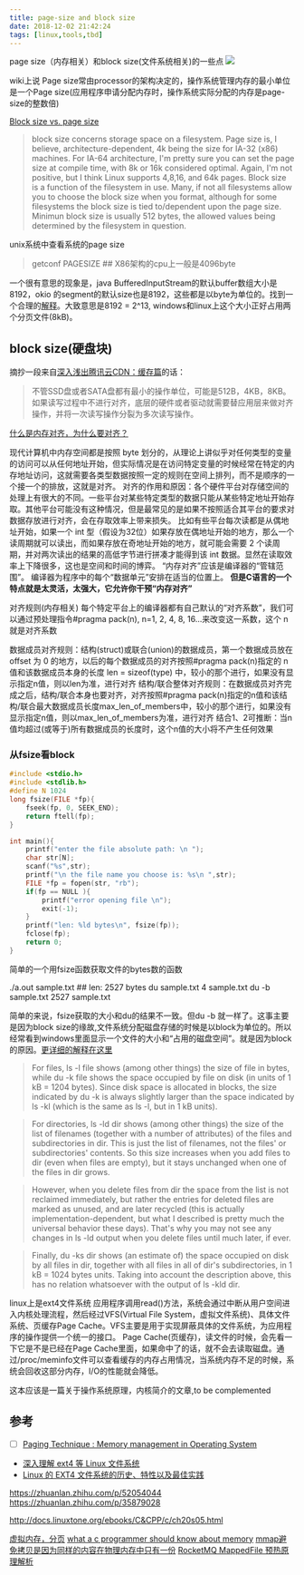 ```yaml
---
title: page-size and block size
date: 2018-12-02 21:42:24
tags: [linux,tools,tbd]
---
```


page size（内存相关）和block size(文件系统相关)的一些点
![](https://api1.foster66.xyz/static/imgs/scenery1511100718415.jpg)
<!--more-->
wiki上说
Page size常由processor的架构决定的，操作系统管理内存的最小单位是一个Page size(应用程序申请分配内存时，操作系统实际分配的内存是page-size的整数倍)


[Block size vs. page size](http://forums.justlinux.com/showthread.php?3261-Block-size-vs-page-size)
>  block size concerns storage space on a filesystem.
Page size is, I believe, architecture-dependent, 4k being the size for IA-32 (x86) machines. For IA-64 architecture, I'm pretty sure you can set the page size at compile time, with 8k or 16k considered optimal. Again, I'm not positive, but I think Linux supports 4,8,16, and 64k pages.
Block size is a function of the filesystem in use. Many, if not all filesystems allow you to choose the block size when you format, although for some filesystems the block size is tied to/dependent upon the page size.
Minimun block size is usually 512 bytes, the allowed values being determined by the filesystem in question.


unix系统中查看系统的page size
> getconf PAGESIZE ## X86架构的cpu上一般是4096byte


一个很有意思的现象是，java BufferedInputStream的默认buffer数组大小是8192，okio 的segment的默认size也是8192，这些都是以byte为单位的。找到一个合理的[解释](https://stackoverflow.com/questions/37404068/why-is-the-default-char-buffer-size-of-bufferedreader-8192)。大致意思是8192 = 2^13, windows和linux上这个大小正好占用两个分页文件(8kB)。


## block size(硬盘块)
摘抄一段来自[深入浅出腾讯云CDN：缓存篇](https://zhuanlan.zhihu.com/p/26077257)的话：
> 不管SSD盘或者SATA盘都有最小的操作单位，可能是512B，4KB，8KB。如果读写过程中不进行对齐，底层的硬件或者驱动就需要替应用层来做对齐操作，并将一次读写操作分裂为多次读写操作。


[什么是内存对齐，为什么要对齐？](https://www.zfl9.com/c-struct.html)

现代计算机中内存空间都是按照 byte 划分的，从理论上讲似乎对任何类型的变量的访问可以从任何地址开始，但实际情况是在访问特定变量的时候经常在特定的内存地址访问，这就需要各类型数据按照一定的规则在空间上排列，而不是顺序的一个接一个的排放，这就是对齐。
对齐的作用和原因：各个硬件平台对存储空间的处理上有很大的不同。一些平台对某些特定类型的数据只能从某些特定地址开始存取。其他平台可能没有这种情况，但是最常见的是如果不按照适合其平台的要求对数据存放进行对齐，会在存取效率上带来损失。
比如有些平台每次读都是从偶地址开始，如果一个 int 型（假设为32位）如果存放在偶地址开始的地方，那么一个读周期就可以读出，而如果存放在奇地址开始的地方，就可能会需要 2 个读周期，并对两次读出的结果的高低字节进行拼凑才能得到该 int 数据。显然在读取效率上下降很多，这也是空间和时间的博弈。
“内存对齐”应该是编译器的“管辖范围”。
编译器为程序中的每个“数据单元”安排在适当的位置上。
**但是C语言的一个特点就是太灵活，太强大，它允许你干预“内存对齐”**

对齐规则(内存相关)
每个特定平台上的编译器都有自己默认的“对齐系数”，我们可以通过预处理指令#pragma pack(n), n=1, 2, 4, 8, 16...来改变这一系数，这个 n 就是对齐系数

数据成员对齐规则：结构(struct)或联合(union)的数据成员，第一个数据成员放在 offset 为 0 的地方，以后的每个数据成员的对齐按照#pragma pack(n)指定的 n 值和该数据成员本身的长度 len = sizeof(type) 中，较小的那个进行，如果没有显示指定n值，则以len为准，进行对齐
结构/联合整体对齐规则：在数据成员对齐完成之后，结构/联合本身也要对齐，对齐按照#pragma pack(n)指定的n值和该结构/联合最大数据成员长度max_len_of_members中，较小的那个进行，如果没有显示指定n值，则以max_len_of_members为准，进行对齐
结合1、2可推断：当n值均超过(或等于)所有数据成员的长度时，这个n值的大小将不产生任何效果


### 从fsize看block
```c
#include <stdio.h>
#include <stdlib.h>
#define N 1024
long fsize(FILE *fp){
    fseek(fp, 0, SEEK_END);
    return ftell(fp);
}

int main(){
    printf("enter the file absolute path: \n ");
    char str[N];
    scanf("%s",str);
    printf("\n the file name you choose is: %s\n ",str);
    FILE *fp = fopen(str, "rb");
    if(fp == NULL ){
        printf("error opening file \n");
        exit(-1);
    }
    printf("len: %ld bytes\n", fsize(fp));
    fclose(fp);
    return 0;
}
```
简单的一个用fsize函数获取文件的bytes数的函数

./a.out sample.txt ## len: 2527 bytes
du sample.txt 
4 sample.txt
du -b sample.txt
2527 sample.txt

简单的来说，fsize获取的大小和du的结果不一致。但du -b 就一样了。这事主要是因为block size的缘故,文件系统分配磁盘存储的时候是以block为单位的。所以经常看到windows里面显示一个文件的大小和“占用的磁盘空间”。就是因为block的原因。[更详细的解释在这里](https://unix.stackexchange.com/questions/120311/why-are-there-so-many-different-ways-to-measure-disk-usage)

> For files, ls -l file shows (among other things) the size of file in bytes, while du -k file shows the space occupied by file on disk (in units of 1 kB = 1204 bytes). Since disk space is allocated in blocks, the size indicated by du -k is always slightly larger than the space indicated by  ls -kl (which is the same as ls -l, but in 1 kB units).

> For directories, ls -ld dir shows (among other things) the size of the list of filenames (together with a number of attributes) of the files and subdirectories in dir. This is just the list of filenames, not the files' or subdirectories' contents. So this size increases when you add files to dir (even when files are empty), but it stays unchanged when one of the files in dir grows.

> However, when you delete files from dir the space from the list is not reclaimed immediately, but rather the entries for deleted files are marked as unused, and are later recycled (this is actually implementation-dependent, but what I described is pretty much the universal behavior these days). That's why you may not see any changes in ls -ld output when you delete files until much later, if ever.

> Finally, du -ks dir shows (an estimate of) the space occupied on disk by all files in dir, together with all files in all of dir's subdirectories, in 1 kB = 1024 bytes units. Taking into account the description above, this has no relation whatsoever with the output of ls -kld dir.


linux上是ext4文件系统
应用程序调用read()方法，系统会通过中断从用户空间进入内核处理流程，然后经过VFS(Virtual File System，虚拟文件系统)、具体文件系统、页缓存Page Cache。VFS主要是用于实现屏蔽具体的文件系统，为应用程序的操作提供一个统一的接口。
Page Cache(页缓存)，读文件的时候，会先看一下它是不是已经在Page Cache里面，如果命中了的话，就不会去读取磁盘。通过/proc/meminfo文件可以查看缓存的内存占用情况，当系统内存不足的时候，系统会回收这部分内存，I/O的性能就会降低。


这本应该是一篇关于操作系统原理，内核简介的文章,to be complemented



## 参考
- [ ] [Paging Technique : Memory management in Operating System](https://www.youtube.com/watch?v=0Rf5Jc61ArM)
- [深入理解 ext4 等 Linux 文件系统](https://zhuanlan.zhihu.com/p/44267768)
- [Linux 的 EXT4 文件系统的历史、特性以及最佳实践](https://zhuanlan.zhihu.com/p/27875337)


https://zhuanlan.zhihu.com/p/52054044
https://zhuanlan.zhihu.com/p/35879028

http://docs.linuxtone.org/ebooks/C&CPP/c/ch20s05.html


[虚拟内存，分页](https://www.cnblogs.com/vamei/p/9329278.html)
[what a c programmer should know about memory](https://marek.vavrusa.com/memory/)
[mmap避免拷贝是因为同样的内容在物理内存中只有一份](https://blog.csdn.net/ITer_ZC/article/details/44195731)
[RocketMQ MappedFile 预热原理解析](https://cloud.tencent.com/developer/article/1381040C)